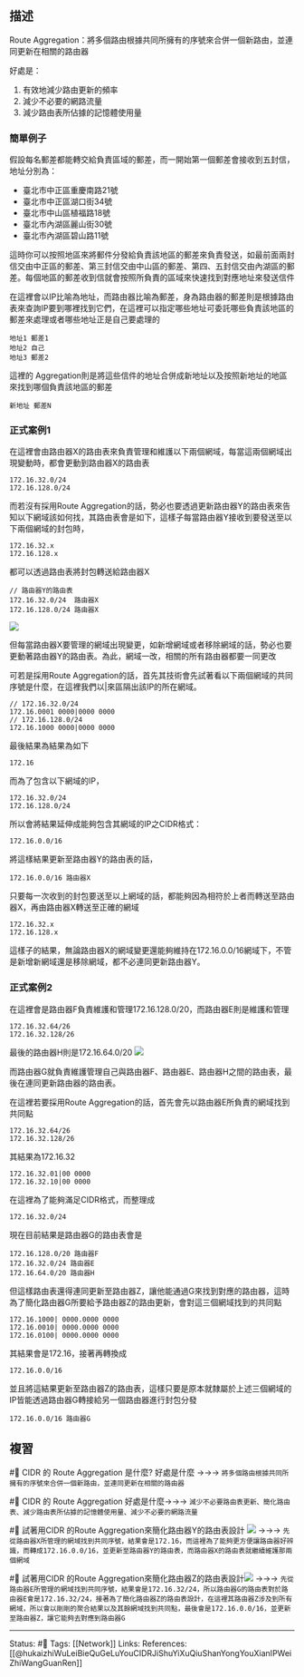 
## 描述
Route Aggregation：將多個路由根據共同所擁有的序號來合併一個新路由，並連同更新在相關的路由器

好處是：
1. 有效地減少路由更新的頻率  
2. 減少不必要的網路流量  
3. 減少路由表所佔據的記憶體使用量

### 簡單例子
假設每名郵差都能轉交給負責區域的郵差，而一開始第一個郵差會接收到五封信，地址分別為：
- 臺北市中正區重慶南路21號
- 臺北市中正區湖口街34號
- 臺北市中山區植福路18號
- 臺北市內湖區麗山街30號
- 臺北市內湖區碧山路11號

這時你可以按照地區來將郵件分發給負責該地區的郵差來負責發送，如最前面兩封信交由中正區的郵差、第三封信交由中山區的郵差、第四、五封信交由內湖區的郵差。每個地區的郵差收到信就會按照所負責的區域來快速找到對應地址來發送信件

在這裡會以IP比喻為地址，而路由器比喻為郵差，身為路由器的郵差則是根據路由表來查詢IP要到哪裡找到它們，在這裡可以指定哪些地址可委託哪些負責該地區的郵差來處理或者哪些地址正是自己要處理的
```
地址1 郵差1
地址2 自己
地址3 郵差2
```
這裡的 Aggregation則是將這些信件的地址合併成新地址以及按照新地址的地區來找到哪個負責該地區的郵差
```
新地址	郵差N
```


### 正式案例1
在這裡會由路由器X的路由表來負責管理和維護以下兩個網域，每當這兩個網域出現變動時，都會更動到路由器X的路由表
```
172.16.32.0/24
172.16.128.0/24
```

而若沒有採用Route Aggregation的話，勢必也要透過更新路由器Y的路由表來告知以下網域該如何找，其路由表會是如下，這樣子每當路由器Y接收到要發送至以下兩個網域的封包時，
```
172.16.32.x
172.16.128.x
```
都可以透過路由表將封包轉送給路由器X
```
// 路由器Y的路由表
172.16.32.0/24	路由器X
172.16.128.0/24 路由器X
```

![](https://www.netadmin.com.tw/upload/news/NP151109000215110910565404.png)

但每當路由器X要管理的網域出現變更，如新增網域或者移除網域的話，勢必也要更動著路由器Y的路由表。為此，網域一改，相關的所有路由器都要一同更改


可若是採用Route Aggregation的話，首先其技術會先試著看以下兩個網域的共同序號是什麼，在這裡我們以|來區隔出該IP的所在網域。
```
// 172.16.32.0/24
172.16.0001 0000|0000 0000
// 172.16.128.0/24
172.16.1000 0000|0000 0000
```

最後結果為結果為如下
```
172.16
```

而為了包含以下網域的IP，
```
172.16.32.0/24	
172.16.128.0/24 
```

所以會將結果延伸成能夠包含其網域的IP之CIDR格式：
```
172.16.0.0/16
```
 
 將這樣結果更新至路由器Y的路由表的話，
 ```
 172.16.0.0/16 路由器X
 ```
只要每一次收到的封包要送至以上網域的話，都能夠因為相符於上者而轉送至路由器X，再由路由器X轉送至正確的網域

```
172.16.32.x
172.16.128.x
```

這樣子的結果，無論路由器X的網域變更還能夠維持在172.16.0.0/16網域下，不管是新增新網域還是移除網域，都不必連同更新路由器Y。

### 正式案例2
在這裡會是路由器F負責維護和管理172.16.128.0/20，而路由器E則是維護和管理
```
172.16.32.64/26
172.16.32.128/26
```
最後的路由器H則是172.16.64.0/20
![](https://www.netadmin.com.tw/upload/news/NP151109000215110910572104.png)

而路由器G就負責維護管理自己與路由器F、路由器E、路由器H之間的路由表，最後在連同更新路由器的路由表。

在這裡若要採用Route Aggregation的話，首先會先以路由器E所負責的網域找到共同點
```
172.16.32.64/26
172.16.32.128/26
```
其結果為172.16.32
```
172.16.32.01|00 0000
172.16.32.10|00 0000
```
在這裡為了能夠滿足CIDR格式，而整理成
```
172.16.32.0/24
```

現在目前結果是路由器G的路由表會是
```
172.16.128.0/20 路由器F
172.16.32.0/24 路由器E
172.16.64.0/20 路由器H
```
但這樣路由表還得連同更新至路由器Z，讓他能通過G來找到對應的路由器，這時為了簡化路由器G所要給予路由器Z的路由更新，會對這三個網域找到的共同點
```
172.16.1000| 0000.0000 0000
172.16.0010| 0000.0000 0000
172.16.0100| 0000.0000 0000
```
其結果會是172.16，接著再轉換成
```
172.16.0.0/16
```

並且將這結果更新至路由器Z的路由表，這樣只要是原本就隸屬於上述三個網域的IP皆能透過路由器G轉接給另一個路由器進行封包分發
```
172.16.0.0/16 路由器G
```
## 複習

#🧠 CIDR 的 Route Aggregation 是什麼? 好處是什麼 ->->-> `將多個路由根據共同所擁有的序號來合併一個新路由，並連同更新在相關的路由器`
<!--SR:!2023-02-04,158,250-->

#🧠 CIDR 的 Route Aggregation 好處是什麼->->-> `減少不必要路由表更新、簡化路由表、減少路由表所佔據的記憶體使用量、減少不必要的網路流量`
<!--SR:!2023-01-23,150,250-->


#🧠 試著用CIDR 的Route Aggregation來簡化路由器Y的路由表設計 ![](https://www.netadmin.com.tw/upload/news/NP151109000215110910565404.png) ->->-> `先從路由器X所管理的網域找到共同序號，結果會是172.16，而這裡為了能夠更方便讓路由器好辨識，而轉成172.16.0.0/16，並更新至路由器Y的路由表，而路由器X的路由表就繼續維護那兩個網域`
<!--SR:!2023-12-13,345,250-->


#🧠 試著用CIDR 的Route Aggregation來簡化路由器Z的路由表設計![](https://www.netadmin.com.tw/upload/news/NP151109000215110910572104.png) ->->-> `先從路由器E所管理的網域找到共同序號，結果會是172.16.32/24，所以路由器G的路由表對於路由器E會是172.16.32/24，接著為了簡化路由器Z的路由表設計，在這裡其路由器Z涉及到所有網域，所以會以剛剛的聚合結果以及其餘網域找到共同點，最後會是172.16.0.0/16，並更新至路由器Z，讓它能夠去對應到路由器G`
<!--SR:!2023-02-03,60,230-->


---
Status: #🌱 
Tags:
[[Network]]
Links:
References:
[[@hukaizhiWuLeiBieQuGeLuYouCIDRJiShuYiXuQiuShanYongYouXianIPWeiZhiWangGuanRen]]
